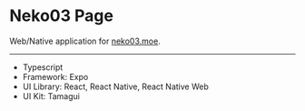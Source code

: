 # Neko03 Page

Web/Native application for [neko03.moe](https://neko03.moe).

---

- Typescript
- Framework: Expo
- UI Library: React, React Native, React Native Web
- UI Kit: Tamagui
